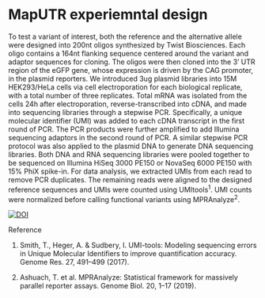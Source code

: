 # MapUTR experiemntal design

To test a variant of interest, both the reference and the alternative allele were designed into
200nt oligos synthesized by Twist Biosciences. Each oligo contains a 164nt flanking sequence
centered around the variant and adaptor sequences for cloning. The oligos were then cloned
into the 3’ UTR region of the eGFP gene, whose expression is driven by the CAG promoter, in
the plasmid reporters. We introduced 3ug plasmid libraries into 15M HEK293/HeLa cells via cell
electroporation for each biological replicate, with a total number of three replicates. Total
mRNA was isolated from the cells 24h after electroporation, reverse-transcribed into cDNA, and
made into sequencing libraries through a stepwise PCR. Specifically, a unique molecular
identifier (UMI) was added to each cDNA transcript in the first round of PCR. The PCR products
were further amplified to add Illumina sequencing adaptors in the second round of PCR. A
similar stepwise PCR protocol was also applied to the plasmid DNA to generate DNA sequencing
libraries. Both DNA and RNA sequencing libraries were pooled together to be sequenced on Illumina
HiSeq 3000 PE150 or NovaSeq 6000 PE150 with 15% PhiX spike-in. For data analysis, we extracted
UMIs from each read to remove PCR duplicates. The remaining reads were aligned to the
designed reference sequences and UMIs were counted using UMItools<sup>1</sup>. UMI counts were normalized before calling functional variants using
MPRAnalyze<sup>2</sup>.

[![DOI](https://zenodo.org/badge/639880970.svg)](https://zenodo.org/doi/10.5281/zenodo.10601708)



Reference

1. Smith, T., Heger, A. &amp; Sudbery, I. UMI-tools: Modeling sequencing errors in Unique
Molecular Identifiers to improve quantification accuracy. Genome Res. 27, 491–499
(2017).

2. Ashuach, T. et al. MPRAnalyze: Statistical framework for massively parallel reporter
assays. Genome Biol. 20, 1–17 (2019).


